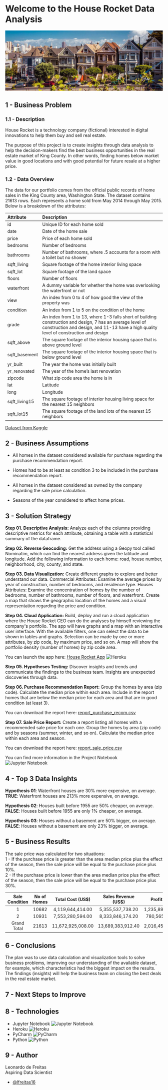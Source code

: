 # Welcome to the House Rocket Data Analysis
![alt text](https://github.com/lfreitas16/Insights-House-Rocket/blob/main/real_estate.jpg?raw=true)

## 1 - Business Problem

### 1.1 - Description

House Rocket is a technology company (fictional) interested in digital innovations to help them buy and sell real estate.

The purpose of this project is to create insights through data analysis to help the decision-makers find the best business opportunities in the real estate market of King County. In other words, finding homes below market value in good locations and with good potential for future resale at a higher price.

### 1.2 - Data Overview

The data for our portfolio comes from the official public records of home sales in the King County area, Washington State. The dataset contains 21613 rows. Each represents a home sold from May 2014 through May 2015. Below is a breakdown of the attributes:

| Attribute | Description |
| :----- | :----- |
| id | Unique ID for each home sold |
| date | Date of the home sale |
| price | Price of each home sold |
| bedrooms | Number of bedrooms |
| bathrooms | Number of bathrooms, where .5 accounts for a room with a toilet but no shower |
| sqft_living | Square footage of the home interior living space |
| sqft_lot | Square footage of the land space |
| floors | Number of floors |
| waterfront | A dummy variable for whether the home was overlooking the waterfront or not |
| view | An index from 0 to 4 of how good the view of the property was |
| condition | An index from 1 to 5 on the condition of the home |
| grade | An index from 1 to 13, where 1-3 falls short of building construction and design, 7 has an average level of construction and design, and 11-13 have a high quality level of construction and design |
| sqft_above | The square footage of the interior housing space that is above ground level |
| sqft_basement | The square footage of the interior housing space that is below ground level |
| yr_built | The year the home was initially built |
| yr_renovated | The year of the home’s last renovation |
| zipcode | What zip code area the home is in |
| lat | Latitude |
| long | Longitude |
| sqft_living15 | The square footage of interior housing living space for the nearest 15 neighbors |
| sqft_lot15 | The square footage of the land lots of the nearest 15 neighbors |

[Dataset from Kaggle](https://www.kaggle.com/harlfoxem/housesalesprediction)

## 2 - Business Assumptions

* All homes in the dataset considered available for purchase regarding the purchase recommendation report.

* Homes had to be at least as condition 3 to be included in the purchase recommendation report.

* All homes in the dataset considered as owned by the company regarding the sale price calculation.

* Seasons of the year considered to affect home prices.

## 3 - Solution Strategy

**Step 01. Descriptive Analysis:** Analyze each of the columns providing descriptive metrics for each attribute, obtaining a table with a statistical summary of the dataframe.

**Step 02. Reverse Geocoding:** Get the address using a Geopy tool called Nominatim, which can find the nearest address given the latitude and longitude. Add the following information to each home: road, house number, neighborhood, city, county, and state.

**Step 03. Data Visualization:** Create different graphs to explore and better understand our data.
Commercial Attributes: Examine the average prices by year of construction, number of bedrooms, and residence type.
Houses Attributes: Examine the concentration of homes by the number of bedrooms, number of bathrooms, number of floors, and waterfront. Create a map that shows the geographic location of the homes and a visual representation regarding the price and condition.

**Step 04. Cloud Application:** Build, deploy and run a cloud application where the House Rocket CEO can do the analyses by himself reviewing the company's portfolio. The app will have graphs and a map with an interactive user interface. With the available filters, one can select the data to be shown in tables and graphs. Selection can be made by one or more attributes, by zip code, by maximum price, and so on. A map will show the portfolio density (number of homes) by zip code area.

You can launch the app here:
[House Rocket App](https://analytics-house-rocket-lf16.herokuapp.com/)
![Heroku](https://img.shields.io/badge/heroku-%23430098.svg?style=for-the-badge&logo=heroku&logoColor=white)

**Step 05. Hypotheses Testing:** Discover insights and trends and communicate the findings to the business team. Insights are unexpected discoveries through data.

**Step 06. Purchase Recommendation Report:**  Group the homes by area (zip code). Calculate the median price within each area. Include in the report homes that are below the median price for each area and that are in good condition (at least 3).

You can download the report here: [report_purchase_recom.csv](https://github.com/lfreitas16/Insights-House-Rocket/blob/main/report_purchase_recom.csv?raw=true)  

**Step 07. Sale Price Report:** Create a report listing all homes with a recommended sale price for each one. Group the homes by area (zip code) and by seasons (summer, winter, and so on). Calculate the median price within each area and season.

You can download the report here: [report_sale_price.csv](https://github.com/lfreitas16/Insights-House-Rocket/blob/main/report_sale_price.csv?raw=true)

You can find more information in the Project Notebook  
![Jupyter Notebook](https://img.shields.io/badge/jupyter-%23FA0F00.svg?style=for-the-badge&logo=jupyter&logoColor=white)

## 4 - Top 3 Data Insights
**Hypothesis 01**: Waterfront houses are 30% more expensive, on average.  
**TRUE**: Waterfront houses are 213% more expensive, on average.

**Hypothesis 02**: Houses built before 1955 are 50% cheaper, on average.  
**FALSE**: Houses built before 1955 are only 1% cheaper, on average.

**Hypothesis 03**: Houses without a basement are 50% bigger, on average.  
**FALSE**: Houses without a basement are only 23% bigger, on average.

## 5 - Business Results
The sale price was calculated for two situations:  
1 - If the purchase price is greater than the area median price plus the effect of the season, then the sale price will be equal to the purchase price plus 10%.  
2 - If the purchase price is lower than the area median price plus the effect of the season, then the sale price will be equal to the purchase price plus 30%.  

| Sale Condition | No of Homes | Total Cost (US$) | Sales Revenue (US$) | Profit (US$) |
| :-----: | :-----: | :-----: | :-----: | :-----: |
|1 |10682 |4,119,644,414.00 |5,355,537,738.20 |1,235,893,324.20 |
| 2 | 10931 | 7,553,280,594.00 | 8,333,846,174.20 | 780,565,580.20 |
| Grand Total | 21613 | 11,672,925,008.00 | 13,689,383,912.40 | 2,016,458,904.40 |

## 6 - Conclusions

The plan was to use data calculation and visualization tools to solve business problems, improving our understanding of the available dataset, for example, which characteristics had the biggest impact on the results. The findings (insights) will help the business team on closing the best deals in the real estate market.

## 7 - Next Steps to Improve

## 8 - Technologies

* Jupyter Notebook ![Jupyter Notebook](https://img.shields.io/badge/jupyter-%23FA0F00.svg?style=for-the-badge&logo=jupyter&logoColor=white)
* Heroku ![Heroku](https://img.shields.io/badge/heroku-%23430098.svg?style=for-the-badge&logo=heroku&logoColor=white)
* PyCharm ![PyCharm](https://img.shields.io/badge/pycharm-143?style=for-the-badge&logo=pycharm&logoColor=black&color=black&labelColor=green)
* Python ![Python](https://img.shields.io/badge/python-3670A0?style=for-the-badge&logo=python&logoColor=ffdd54)


## 9 - Author

Leonardo de Freitas  
Aspiring Data Scientist
- [@lfreitas16](https://github.com/lfreitas16/)
